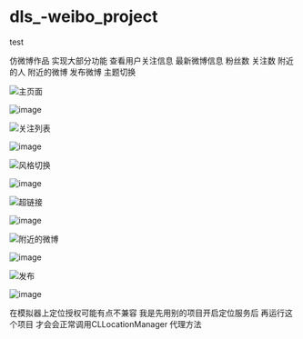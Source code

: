 # dls_-weibo_project
test

仿微博作品  实现大部分功能 查看用户关注信息 最新微博信息 粉丝数 关注数 附近的人 附近的微博 发布微博 主题切换

![主页面](http://github.com/dls007/dls_-weibo_project/raw/master/MyWeibo/主页面_G.gif)
 
![image](https://raw.githubusercontent.com/dls007/dls_-weibo_project/master/MyWeibo/主页面_G.gif)


![关注列表](http://github.com/dls007/dls_-weibo_project/raw/master/MyWeibo/关注列表_G.gif)
 
![image](https://raw.githubusercontent.com/dls007/dls_-weibo_project/master/MyWeibo/关注列表_G.gif)


![风格切换](http://github.com/dls007/dls_-weibo_project/raw/master/MyWeibo/风格切换_G.gif)
 
![image](https://raw.githubusercontent.com/dls007/dls_-weibo_project/master/MyWeibo/风格切换_G.gif)


![超链接](http://github.com/dls007/dls_-weibo_project/raw/master/MyWeibo/超链接_G.gif)
 
![image](https://raw.githubusercontent.com/dls007/dls_-weibo_project/master/MyWeibo/超链接_G.gif)



![附近的微博](http://github.com/dls007/dls_-weibo_project/raw/master/MyWeibo/附近的微博_G.gif)
 
![image](https://raw.githubusercontent.com/dls007/dls_-weibo_project/master/MyWeibo/附近的微博_G.gif)


![发布](http://github.com/dls007/dls_-weibo_project/raw/master/MyWeibo/发布_G.gif)
 
![image](https://raw.githubusercontent.com/dls007/dls_-weibo_project/master/MyWeibo/发布_G.gif)




在模拟器上定位授权可能有点不兼容  我是先用别的项目开启定位服务后 再运行这个项目  才会会正常调用CLLocationManager 代理方法 
